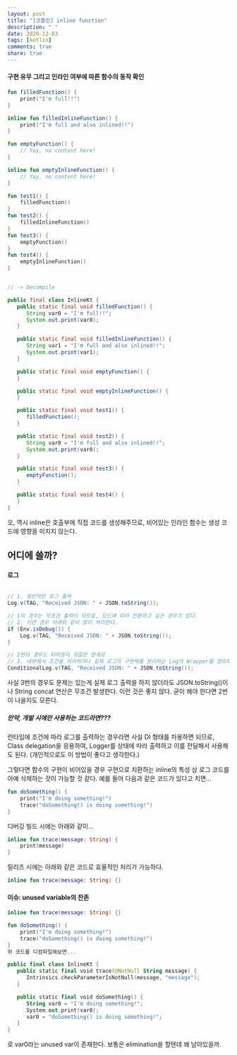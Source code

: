 ```yaml
---
layout: post
title: "[코틀린] inline function"
description: " "
date: 2020-12-03
tags: [kotlin]
comments: true
share: true
---
```



#### 구현 유무 그리고 인라인 여부에 따른 함수의 동작 확인

```kotlin
fun filledFunction() {
    print("I'm full!!")
}

inline fun filledInlineFunction() {
    print("I'm full and also inlined!!")
}

fun emptyFunction() {
    // Yay, no content here!
}

inline fun emptyInlineFunction() {
    // Yay, no content here!
}

fun test1() {
    filledFunction()
}
fun test2() {
    filledInlineFunction()
}
fun test3() {
    emptyFunction()
}
fun test4() {
    emptyInlineFunction()
}
```

```java

// -> Decompile

public final class InlineKt {
   public static final void filledFunction() {
      String var0 = "I'm full!!";
      System.out.print(var0);
   }

   public static final void filledInlineFunction() {
      String var1 = "I'm full and also inlined!!";
      System.out.print(var1);
   }

   public static final void emptyFunction() {
   }

   public static final void emptyInlineFunction() {
   }

   public static final void test1() {
      filledFunction();
   }

   public static final void test2() {
      String var0 = "I'm full and also inlined!!";
      System.out.print(var0);
   }

   public static final void test3() {
      emptyFunction();
   }

   public static final void test4() {
   }
}
```

오, 역시 inline은 호출부에 직접 코드를 생성해주므로, 비어있는 인라인 함수는 생성 코드에 영향을 미치지 않는다.

## 어디에 쓸까?

#### 로그

```java

// 1. 일반적인 로그 출력
Log.v(TAG, "Received JSON: " + JSON.toString());

// 1의 경우는 무조건 출력이 되므로, 모드에 따라 전환하고 싶은 경우가 있다.
// 2. 이런 경우 아래와 같이 많이 처리한다.
if (Env.isDebug()) {
    Log.v(TAG, "Received JSON: " + JSON.toString());
}

// 2번의 경우도 타이핑이 귀찮은 관계로 
// 3. 내부에서 조건을 처리하거나 실제 로그의 구현체를 분리하는 Log의 Wrapper를 정의해서 쓰는 경우도 있다.
ConditionalLog.v(TAG, "Received JSON: " + JSON.toString());
```

사실 3번의 경우도 문제는 있는게 실제 로그 출력을 하지 않더라도 JSON.toString()이나 String concat 연산은 무조건 발생한다. 이런 것은 좋지 않다. 굳이 해야 한다면 2번이 나을지도 모른다.

##### 만약, 개발 시에만 사용하는 코드라면???

런타임에 조건에 따라 로그를 출력하는 경우라면 사실 DI 형태를 차용하면 되므로, Class delegation을 응용하여, Logger를 상태에 따라 출력하고 이를 전달해서 사용해도 된다. (개인적으로도 이 방법이 좋다고 생각한다.)

그렇다면 함수의 구현이 비어있을 경우 구현으로 치환하는 inline의 특성 상 로그 코드를 아예 삭제하는 것이 가능할 것 같다. 예를 들어 다음과 같은 코드가 있다고 치면...

```kotlin
fun doSomething() {
    print("I'm doing something!")
    trace("doSomething() is doing something!")
}
```

디버깅 빌드 시에는 아래와 같이...

```kotlin
inline fun trace(message: String) {
    print(message)
}
```

릴리즈 시에는 아래와 같은 코드로 효율적인 처리가 가능하다.

```kotlin
inline fun trace(message: String) {}
```

#### 이슈: unused variable의 잔존

```kotlin
inline fun trace(message: String) {}

fun doSomething() {
    print("I'm doing something!")
    trace("doSomething() is doing something!")
}
위 코드를 디컴파일해보면...

public final class InlineKt {
   public static final void trace(@NotNull String message) {
      Intrinsics.checkParameterIsNotNull(message, "message");
   }

   public static final void doSomething() {
      String var0 = "I'm doing something!";
      System.out.print(var0);
      var0 = "doSomething() is doing something!";
   }
}
```

로 var0라는 unused var이 존재한다. 보통은 elimination을 할텐데 왜 남아있을까.